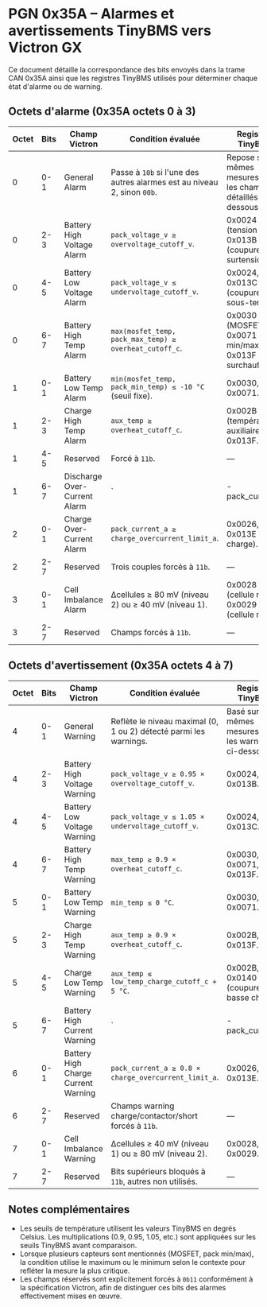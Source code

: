 # PGN 0x35A – Alarmes et avertissements TinyBMS vers Victron GX

Ce document détaille la correspondance des bits envoyés dans la trame CAN 0x35A ainsi que les registres TinyBMS utilisés pour déterminer chaque état d'alarme ou de warning.

## Octets d'alarme (0x35A octets 0 à 3)

| Octet | Bits | Champ Victron | Condition évaluée | Registres TinyBMS |
| --- | --- | --- | --- | --- |
| 0 | 0-1 | General Alarm | Passe à `10b` si l'une des autres alarmes est au niveau 2, sinon `00b`. | Repose sur les mêmes mesures que les champs détaillés ci-dessous. |
| 0 | 2-3 | Battery High Voltage Alarm | `pack_voltage_v ≥ overvoltage_cutoff_v`. | 0x0024 (tension pack), 0x013B (coupure surtension). |
| 0 | 4-5 | Battery Low Voltage Alarm | `pack_voltage_v ≤ undervoltage_cutoff_v`. | 0x0024, 0x013C (coupure sous-tension). |
| 0 | 6-7 | Battery High Temp Alarm | `max(mosfet_temp, pack_max_temp) ≥ overheat_cutoff_c`. | 0x0030 (MOSFET), 0x0071 (pack min/max), 0x013F (seuil surchauffe). |
| 1 | 0-1 | Battery Low Temp Alarm | `min(mosfet_temp, pack_min_temp) ≤ -10 °C` (seuil fixe). | 0x0030, 0x0071. |
| 1 | 2-3 | Charge High Temp Alarm | `aux_temp ≥ overheat_cutoff_c`. | 0x002B (température auxiliaire), 0x013F. |
| 1 | 4-5 | Reserved | Forcé à `11b`. | — |
| 1 | 6-7 | Discharge Over-Current Alarm | `|-pack_current_a| ≥ discharge_overcurrent_limit_a`. | 0x0026 (courant pack), 0x013D (limite décharge). |
| 2 | 0-1 | Charge Over-Current Alarm | `pack_current_a ≥ charge_overcurrent_limit_a`. | 0x0026, 0x013E (limite charge). |
| 2 | 2-7 | Reserved | Trois couples forcés à `11b`. | — |
| 3 | 0-1 | Cell Imbalance Alarm | Δcellules ≥ 80 mV (niveau 2) ou ≥ 40 mV (niveau 1). | 0x0028 (cellule min), 0x0029 (cellule max). |
| 3 | 2-7 | Reserved | Champs forcés à `11b`. | — |

## Octets d'avertissement (0x35A octets 4 à 7)

| Octet | Bits | Champ Victron | Condition évaluée | Registres TinyBMS |
| --- | --- | --- | --- | --- |
| 4 | 0-1 | General Warning | Reflète le niveau maximal (0, 1 ou 2) détecté parmi les warnings. | Basé sur les mêmes mesures que les warnings ci-dessous. |
| 4 | 2-3 | Battery High Voltage Warning | `pack_voltage_v ≥ 0.95 × overvoltage_cutoff_v`. | 0x0024, 0x013B. |
| 4 | 4-5 | Battery Low Voltage Warning | `pack_voltage_v ≤ 1.05 × undervoltage_cutoff_v`. | 0x0024, 0x013C. |
| 4 | 6-7 | Battery High Temp Warning | `max_temp ≥ 0.9 × overheat_cutoff_c`. | 0x0030, 0x0071, 0x013F. |
| 5 | 0-1 | Battery Low Temp Warning | `min_temp ≤ 0 °C`. | 0x0030, 0x0071. |
| 5 | 2-3 | Charge High Temp Warning | `aux_temp ≥ 0.9 × overheat_cutoff_c`. | 0x002B, 0x013F. |
| 5 | 4-5 | Charge Low Temp Warning | `aux_temp ≤ low_temp_charge_cutoff_c + 5 °C`. | 0x002B, 0x0140 (coupure basse charge). |
| 5 | 6-7 | Battery High Current Warning | `|-pack_current_a| ≥ 0.8 × discharge_overcurrent_limit_a`. | 0x0026, 0x013D. |
| 6 | 0-1 | Battery High Charge Current Warning | `pack_current_a ≥ 0.8 × charge_overcurrent_limit_a`. | 0x0026, 0x013E. |
| 6 | 2-7 | Reserved | Champs warning charge/contactor/short forcés à `11b`. | — |
| 7 | 0-1 | Cell Imbalance Warning | Δcellules ≥ 40 mV (niveau 1) ou ≥ 80 mV (niveau 2). | 0x0028, 0x0029. |
| 7 | 2-7 | Reserved | Bits supérieurs bloqués à `11b`, autres non utilisés. | — |

## Notes complémentaires

* Les seuils de température utilisent les valeurs TinyBMS en degrés Celsius. Les multiplications (0.9, 0.95, 1.05, etc.) sont appliquées sur les seuils TinyBMS avant comparaison.
* Lorsque plusieurs capteurs sont mentionnés (MOSFET, pack min/max), la condition utilise le maximum ou le minimum selon le contexte pour refléter la mesure la plus critique.
* Les champs réservés sont explicitement forcés à `0b11` conformément à la spécification Victron, afin de distinguer ces bits des alarmes effectivement mises en œuvre.
